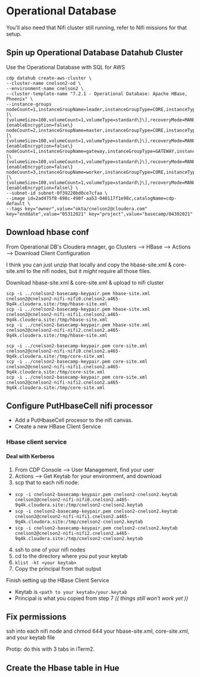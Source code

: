 # Operational Database

You'll also need that Nifi cluster still running, refer to Nifi missions for that setup.


## Spin up Operational Database Datahub Cluster

Use the Operational Database with SQL for AWS
```
cdp datahub create-aws-cluster \
--cluster-name cnelson2-od \
--environment-name cnelson2 \
--cluster-template-name "7.2.1 - Operational Database: Apache HBase, Phoenix" \
--instance-groups nodeCount=1,instanceGroupName=leader,instanceGroupType=CORE,instanceType=m5.2xlarge,rootVolumeSize=100,attachedVolumeConfiguration=\[\{volumeSize=100,volumeCount=1,volumeType=standard\}\],recoveryMode=MANUAL,volumeEncryption=\{enableEncryption=false\} nodeCount=2,instanceGroupName=master,instanceGroupType=CORE,instanceType=m5.2xlarge,rootVolumeSize=100,attachedVolumeConfiguration=\[\{volumeSize=100,volumeCount=1,volumeType=standard\}\],recoveryMode=MANUAL,volumeEncryption=\{enableEncryption=false\} nodeCount=1,instanceGroupName=gateway,instanceGroupType=GATEWAY,instanceType=m5.2xlarge,rootVolumeSize=100,attachedVolumeConfiguration=\[\{volumeSize=100,volumeCount=1,volumeType=standard\}\],recoveryMode=MANUAL,volumeEncryption=\{enableEncryption=false\} nodeCount=3,instanceGroupName=worker,instanceGroupType=CORE,instanceType=m5.2xlarge,rootVolumeSize=100,attachedVolumeConfiguration=\[\{volumeSize=100,volumeCount=1,volumeType=standard\}\],recoveryMode=MANUAL,volumeEncryption=\{enableEncryption=false\} \
--subnet-id subnet-0f39220bd0ce7cfaa \
--image id=2ad475f8-698c-490f-aa53-040117f1e98c,catalogName=cdp-default \
--tags key="owner",value="okta/cnelson2@cloudera.com" key="enddate",value="05312021" key="project",value="basecamp/04302021" 
```


## Download hbase conf
From Operational DB's Cloudera mnager, go Clusters --> HBase --> Actions --> Download Client Configuration

I think you can just unzip that locally and copy the hbase-site.xml & core-site.xml to the nifi nodes, but it _might_ require all those files.

Download hbase-site.xml & core-site.xml & upload to nifi cluster

```
scp -i ../cnelson2-basecamp-keypair.pem hbase-site.xml cnelson2@cnelson2-nifi-nifi0.cnelson2.a465-9q4k.cloudera.site:/tmp/hbase-site.xml
scp -i ../cnelson2-basecamp-keypair.pem hbase-site.xml cnelson2@cnelson2-nifi-nifi1.cnelson2.a465-9q4k.cloudera.site:/tmp/hbase-site.xml
scp -i ../cnelson2-basecamp-keypair.pem hbase-site.xml cnelson2@cnelson2-nifi-nifi2.cnelson2.a465-9q4k.cloudera.site:/tmp/hbase-site.xml

scp -i ../cnelson2-basecamp-keypair.pem core-site.xml cnelson2@cnelson2-nifi-nifi0.cnelson2.a465-9q4k.cloudera.site:/tmp/core-site.xml
scp -i ../cnelson2-basecamp-keypair.pem core-site.xml cnelson2@cnelson2-nifi-nifi1.cnelson2.a465-9q4k.cloudera.site:/tmp/core-site.xml
scp -i ../cnelson2-basecamp-keypair.pem core-site.xml cnelson2@cnelson2-nifi-nifi2.cnelson2.a465-9q4k.cloudera.site:/tmp/core-site.xml
```


## Configure PutHbaseCell nifi processor

* Add a PutHbaseCell procesor to the nifi canvas.
* Create a new HBase Client Service


### Hbase client service

#### Deal with Kerberos

1.  From CDP Console --> User Management, find your user
2.  Actions --> Get Keytab for your environment, and download
3.  scp that to each nifi node:
  * `scp -i cnelson2-basecamp-keypair.pem cnelson2-cnelson2.keytab cnelson2@cnelson2-nifi-nifi0.cnelson2.a465-9q4k.cloudera.site:/tmp/cnelson2-cnelson2.keytab`
  * `scp -i cnelson2-basecamp-keypair.pem cnelson2-cnelson2.keytab cnelson2@cnelson2-nifi-nifi1.cnelson2.a465-9q4k.cloudera.site:/tmp/cnelson2-cnelson2.keytab`
  * `scp -i cnelson2-basecamp-keypair.pem cnelson2-cnelson2.keytab cnelson2@cnelson2-nifi-nifi2.cnelson2.a465-9q4k.cloudera.site:/tmp/cnelson2-cnelson2.keytab`
4.  ssh to one of your nifi nodes
5.  cd to the directory where you put your keytab
6.  `klist -kt <your keytab>`
7.  Copy the principal from that output

Finish setting up the HBase Client Service

* Keytab is `<path to your keytab>/your.keytab`
* Principal is what you copied from step 7
_(( things still won't work yet ))_



## Fix permissions
ssh into each nifi node and chmod 644 your hbase-site.xml, core-site.xml, and your keytab file

Protip:  do this with 3 tabs in iTerm2.


## Create the Hbase table in Hue


